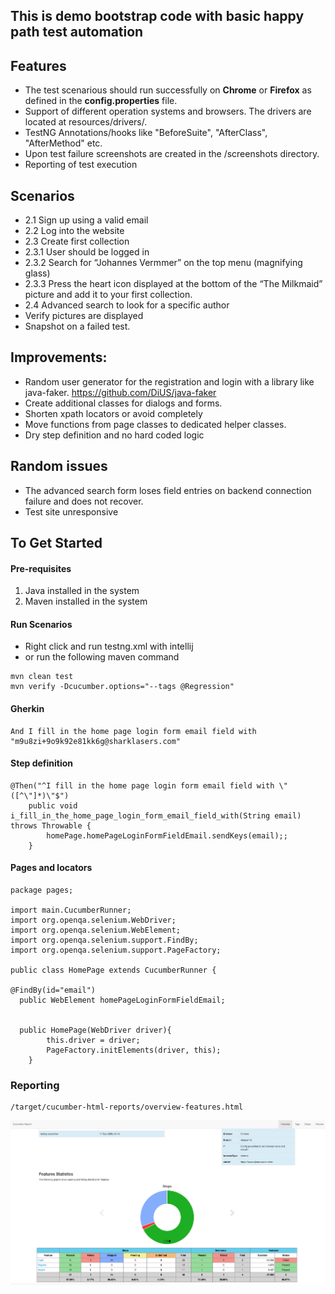 ## This is demo bootstrap code with basic happy path test automation

## Features
* The test scenarious  should run successfully on **Chrome** or **Firefox** as defined in the **config.properties** file.
* Support of different operation systems and browsers. The drivers are located at resources/drivers/.
* TestNG Annotations/hooks like "BeforeSuite", "AfterClass", "AfterMethod" etc.
* Upon test failure screenshots are created in the /screenshots directory.
* Reporting of test execution

## Scenarios
 * 2.1 Sign up using a valid email
 * 2.2 Log into the website
 * 2.3 Create first collection
 * 2.3.1 User should be logged in
 * 2.3.2 Search for “Johannes Vermmer” on the top menu (magnifying glass)
 * 2.3.3 Press the heart icon displayed at the bottom of the “The Milkmaid” picture and
 add it to your first collection.
 *  2.4 Advanced search to look for a specific author
 * Verify pictures are displayed
 * Snapshot on a failed test.
 
## Improvements: 
* Random user generator for the registration and login with a library like java-faker. https://github.com/DiUS/java-faker
* Create additional classes for dialogs and forms.
* Shorten xpath locators or avoid completely
* Move functions from page classes to dedicated helper classes.
* Dry step definition and no hard coded logic 

## Random issues
* The advanced search form loses field entries on backend connection failure and does not recover.
* Test site unresponsive


## To Get Started

#### Pre-requisites
1. Java installed in the system
2. Maven installed in the system

#### Run Scenarios
* Right click and run testng.xml with intellij
* or run the following maven command

```
mvn clean test
mvn verify -Dcucumber.options="--tags @Regression"
```

#### Gherkin
```
And I fill in the home page login form email field with "m9u8zi+9o9k92e81kk6g@sharklasers.com"

```
 
#### Step definition
```
@Then("^I fill in the home page login form email field with \"([^\"]*)\"$")
	public void i_fill_in_the_home_page_login_form_email_field_with(String email) throws Throwable {
		homePage.homePageLoginFormFieldEmail.sendKeys(email);;
	}
```


#### Pages and locators
```
package pages;

import main.CucumberRunner;
import org.openqa.selenium.WebDriver;
import org.openqa.selenium.WebElement;
import org.openqa.selenium.support.FindBy;
import org.openqa.selenium.support.PageFactory;

public class HomePage extends CucumberRunner {

@FindBy(id="email")
  public WebElement homePageLoginFormFieldEmail;


  public HomePage(WebDriver driver){
        this.driver = driver;
        PageFactory.initElements(driver, this);
    }
```
### Reporting
```
/target/cucumber-html-reports/overview-features.html
```
![report1](./images/report-pass-fail.png)
 
